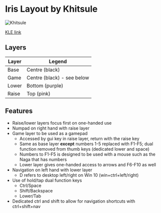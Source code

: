 # Iris Layout by Khitsule

![Khitsule](https://i.imgur.com/BIzu3RZ.png)

[KLE link](http://www.keyboard-layout-editor.com/#/gists/856ad949a89c47fa84c808ba17ae10c5)

## Layers

| Layer | Legend |
| ----- | ------ |
| Base  |  Centre (black) |
| Game  |  Centre (black) - see below |
| Lower | Bottom (purple) |
| Raise | Top (pink) |

## Features

* Raise/lower layers focus first on one-handed use
* Numpad on right hand with raise layer
* Game layer to be used as a gamepad
  * Accessed by gui key in raise layer, return with the raise key
  * Same as base layer **except** numbers 1-5 replaced with F1-F5; dual function removed from thumb keys (dedicated lower and space)
  * Numbers to F1-F5 is designed to be used with a mouse such as the Naga that has numbers
  * Lower layer gives one-handed access to arrows and F6-F10 as well
* Navigation on left hand with lower layer
  * D refers to desktop left/right on Win 10 (win+ctrl+left/right)
* Use of hold/tap dual function keys
  * Ctrl/Space
  * Shift/Backspace
  * Lower/Tab
* Dedicated ctrl and shift to allow for navigation shortcuts with ctrl+shift+nav
